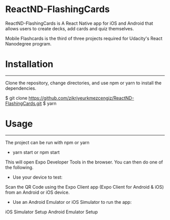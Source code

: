 # ReactND-FlashingCards

ReactND-FlashingCards is A React Native app for iOS and Android that allows users to create decks, add cards and quiz themselves.

Mobile Flashcards is the third of three projects required for Udacity's React Nanodegree program.

# Installation
<hr/>
Clone the repository, change directories, and use npm or yarn to install the dependencies.

$ git clone https://github.com/zikriyeurkmezcengiz/ReactND-FlashingCards.git
$ yarn 


# Usage
<hr/>
The project can be run with npm or yarn

* yarn start or npm start

This will open Expo Developer Tools in the browser. You can then do one of the following.

* Use your device to test:

Scan the QR Code using the Expo Client app (Expo Client for Android & iOS) from an Android or iOS device.

* Use an Android Emulator or iOS Simulator to run the app:

 iOS Simulator Setup
 Android Emulator Setup


